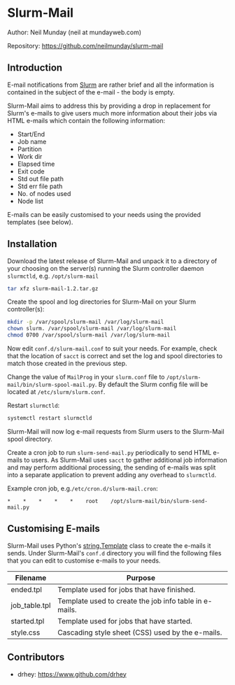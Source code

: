 Slurm-Mail
==========

Author: Neil Munday (neil at mundayweb.com)

Repository: https://github.com/neilmunday/slurm-mail

Introduction
------------

E-mail notifications from [Slurm](https://slurm.schedmd.com/) are rather brief and all the information is contained in the subject of the e-mail - the body is empty.

Slurm-Mail aims to address this by providing a drop in replacement for Slurm's e-mails to give users much more information about their jobs via HTML e-mails which contain the following information:

* Start/End
* Job name
* Partition
* Work dir
* Elapsed time
* Exit code
* Std out file path
* Std err file path
* No. of nodes used
* Node list

E-mails can be easily customised to your needs using the provided templates (see below).

Installation
------------

Download the latest release of Slurm-Mail and unpack it to a directory of your choosing on the server(s) running the Slurm controller daemon `slurmctld`, e.g. `/opt/slurm-mail`

```bash
tar xfz slurm-mail-1.2.tar.gz
```

Create the spool and log directories for Slurm-Mail on your Slurm controller(s):

```bash
mkdir -p /var/spool/slurm-mail /var/log/slurm-mail
chown slurm. /var/spool/slurm-mail /var/log/slurm-mail
chmod 0700 /var/spool/slurm-mail /var/log/slurm-mail
```
Now edit `conf.d/slurm-mail.conf` to suit your needs. For example, check that the location of `sacct` is correct and set the log and spool directories to match those created in the previous step.

Change the value of `MailProg` in your `slurm.conf` file to `/opt/slurm-mail/bin/slurm-spool-mail.py`. By default the Slurm config file will be located at `/etc/slurm/slurm.conf`.

Restart `slurmctld`:

```bash
systemctl restart slurmctld
```

Slurm-Mail will now log e-mail requests from Slurm users to the Slurm-Mail spool directory.

Create a cron job to run `slurm-send-mail.py` periodically to send HTML e-mails to users. As Slurm-Mail uses `sacct` to gather additional job information and may perform additional processing, the sending of e-mails was split into a separate application to prevent adding any overhead to `slurmctld`.

Example cron job, e.g.`/etc/cron.d/slurm-mail.cron`:

```
*    *    *    *    *    root    /opt/slurm-mail/bin/slurm-send-mail.py
```

Customising E-mails
-------------------

Slurm-Mail uses Python's [string.Template](https://docs.python.org/2/library/string.html#template-strings) class to create the e-mails it sends. Under Slurm-Mail's `conf.d` directory you will find the following files that you can edit to customise e-mails to your needs.

| Filename      | Purpose                                                |
| --------------| ------------------------------------------------------ |
| ended.tpl     | Template used for jobs that have finished.             |
| job_table.tpl | Template used to create the job info table in e-mails. |
| started.tpl   | Template used for jobs that have started.              |
| style.css     | Cascading style sheet (CSS) used by the e-mails.       |

Contributors
------------

* drhey: https://www.github.com/drhey

